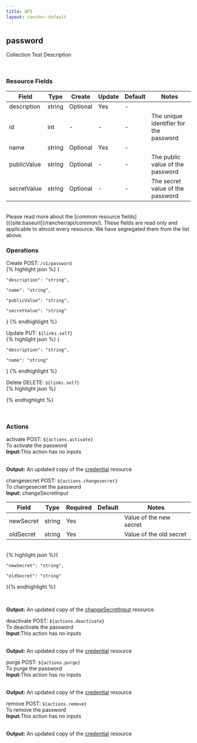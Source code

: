 ```yaml
---
title: API
layout: rancher-default
---
```


## password

Collection Test Description

​
### Resource Fields

Field | Type | Create | Update | Default | Notes
---|---|---|---|---|---
description | string | Optional | Yes | - | 
id | int | - | - | - | The unique identifier for the password
name | string | Optional | Yes | - | 
publicValue | string | Optional | - | - | The public value of the password
secretValue | string | Optional | - | - | The secret value of the password

<br>
Please read more about the [common resource fields]({{site.baseurl}}/rancher/api/common/). 
These fields are read only and applicable to almost every resource. We have segregated them from the list above.
​

### Operations



<span class="action">
<span class="header">
Create
<span class="headerright">POST:  <code>/v1/password</code></span>
</span>
<div class="action-contents">
{% highlight json %} 
{

	"description": "string",

	"name": "string",

	"publicValue": "string",

	"secretValue": "string"

} 
{% endhighlight %}
</div>
</span>













<span class="action">
<span class="header">
Update
<span class="headerright">PUT:  <code>${links.self}</code></span>
</span>
<div class="action-contents">
{% highlight json %} 
{

	"description": "string",

	"name": "string"

} 
{% endhighlight %}
</div>
</span>







<span class="action">
<span class="header">
Delete
<span class="headerright">DELETE:  <code>${links.self}</code></span>
</span>
<div class="action-contents">
{% highlight json %} 
 
{% endhighlight %}
</div>
</span>






​
### Actions

<span class="action">
<span class="header">
activate
<span class="headerright">POST:  <code>${actions.activate}</code></span>
</span>
<div class="action-contents">
To activate the password
<br>

<span class="input">
<strong>Input:</strong>This action has no inputs
<br>

<br>
</span>

<span class="output"><strong>Output:</strong> An updated copy of the <a href="/rancher/api/api-resources/credential/">credential</a> resource
</span>
</div>
</span>
</span>
</span>

<span class="action">
<span class="header">
changesecret
<span class="headerright">POST:  <code>${actions.changesecret}</code></span>
</span>
<div class="action-contents">
To changesecret the password
<br>

<span class="input">
<strong>Input:</strong>​​​ changeSecretInput


Field | Type | Required | Default | Notes
---|---|---|---|---
newSecret | string | Yes | <no value> | Value of the new secret
oldSecret | string | Yes | <no value> | Value of the old secret


<br>
{% highlight json %}{

	"newSecret": "string",

	"oldSecret": "string"

}{% endhighlight %}

<br>
</span>

<span class="output"><strong>Output:</strong> An updated copy of the <a href="/rancher/api/api-resources/changeSecretInput/">changeSecretInput</a> resource
</span>
</div>
</span>
</span>
</span>

<span class="action">
<span class="header">
deactivate
<span class="headerright">POST:  <code>${actions.deactivate}</code></span>
</span>
<div class="action-contents">
To deactivate the password
<br>

<span class="input">
<strong>Input:</strong>This action has no inputs
<br>

<br>
</span>

<span class="output"><strong>Output:</strong> An updated copy of the <a href="/rancher/api/api-resources/credential/">credential</a> resource
</span>
</div>
</span>
</span>
</span>

<span class="action">
<span class="header">
purge
<span class="headerright">POST:  <code>${actions.purge}</code></span>
</span>
<div class="action-contents">
To purge the password
<br>

<span class="input">
<strong>Input:</strong>This action has no inputs
<br>

<br>
</span>

<span class="output"><strong>Output:</strong> An updated copy of the <a href="/rancher/api/api-resources/credential/">credential</a> resource
</span>
</div>
</span>
</span>
</span>

<span class="action">
<span class="header">
remove
<span class="headerright">POST:  <code>${actions.remove}</code></span>
</span>
<div class="action-contents">
To remove the password
<br>

<span class="input">
<strong>Input:</strong>This action has no inputs
<br>

<br>
</span>

<span class="output"><strong>Output:</strong> An updated copy of the <a href="/rancher/api/api-resources/credential/">credential</a> resource
</span>
</div>
</span>
</span>
</span>

